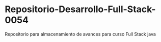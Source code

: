 # Repositorio-Desarrollo-Full-Stack-0054
Repositorio para almacenamiento de avances para curso Full Stack java
